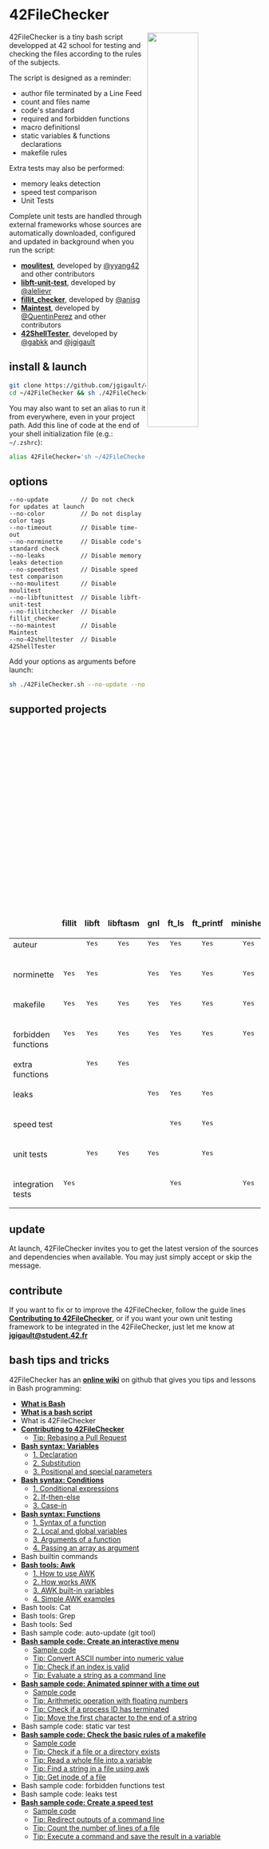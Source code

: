 # 42FileChecker

<img align="right"  src="http://i.imgur.com/zvqJlnu.png" width="45%" />42FileChecker is a tiny bash script developped at 42 school for testing and checking the files according to the rules of the subjects.

The script is designed as a reminder:
* author file terminated by a Line Feed
* count and files name
* code's standard
* required and forbidden functions
* macro definitionsl
* static variables & functions declarations
* makefile rules

Extra tests may also be performed:
* memory leaks detection
* speed test comparison
* Unit Tests

Complete unit tests are handled through external frameworks whose sources are automatically downloaded, configured and updated in background when you run the script:
* [**moulitest**](https://github.com/yyang42/moulitest), developed by [@yyang42](https://github.com/yyang42) and other contributors
* [**libft-unit-test**](https://github.com/alelievr/libft-unit-test), developed by [@alelievr](https://github.com/alelievr)
* [**fillit_checker**](https://github.com/anisg/fillit_checker), developed by [@anisg](https://github.com/anisg)
* [**Maintest**](https://github.com/QuentinPerez/Maintest), developed by [@QuentinPerez](https://github.com/QuentinPerez) and other contributors
* [**42ShellTester**](https://github.com/we-sh/42ShellTester), developed by [@gabkk](https://github.com/gabkk) and [@jgigault](https://github.com/jgigault)

## install & launch
```bash
git clone https://github.com/jgigault/42FileChecker ~/42FileChecker
cd ~/42FileChecker && sh ./42FileChecker.sh
```
You may also want to set an alias to run it from everywhere, even in your project path. Add this line of code at the end of your shell initialization file (e.g.: `~/.zshrc`):
```bash
alias 42FileChecker='sh ~/42FileChecker/42FileChecker.sh'
```

## options
```
--no-update         // Do not check for updates at launch
--no-color          // Do not display color tags
--no-timeout        // Disable time-out
--no-norminette     // Disable code's standard check
--no-leaks          // Disable memory leaks detection
--no-speedtest      // Disable speed test comparison
--no-moulitest      // Disable moulitest
--no-libftunittest  // Disable libft-unit-test
--no-fillitchecker  // Disable fillit_checker
--no-maintest       // Disable Maintest
--no-42shelltester  // Disable 42ShellTester
```
Add your options as arguments before launch:
```bash
sh ./42FileChecker.sh --no-update --no-timeout
```

## supported projects

<table width="100%">
<thead>
<tr>
<td width="20%" height="60px"></td>
<td width="12%" align="center" cellpadding="0">
<strong>fillit</strong>
</td>
<td width="12%" align="center" cellpadding="0">
<strong>libft</strong>
</td>
<td width="12%" align="center" cellpadding="0">
<strong>libftasm</strong>
</td>
<td width="12%" align="center" cellpadding="0">
<strong>gnl</strong>
</td>
<td width="12%" align="center" cellpadding="0">
<strong size="5">ft_ls</strong></ins>
</td>
<td width="12%" align="center" cellpadding="0">
<strong>ft_printf</strong>
</td>
<td width="12%" align="center" cellpadding="0">
<strong>minishell</strong>
</td>
</tr>
</thead>
<tbody>
<tr>
<td valign="top" height="60px">auteur</td>
<td valign="top" align="center"></td>
<td valign="top" align="center"><kbd>Yes</kbd></td>
<td valign="top" align="center"><kbd>Yes</kbd></td>
<td valign="top" align="center"><kbd>Yes</kbd></td>
<td valign="top" align="center"><kbd>Yes</kbd></td>
<td valign="top" align="center"><kbd>Yes</kbd></td>
<td valign="top" align="center"><kbd>Yes</kbd></td>
</tr>
<tr>
<td valign="top" height="60px">norminette</td>
<td valign="top" align="center"><kbd>Yes</kbd></td>
<td valign="top" align="center"><kbd>Yes</kbd></td>
<td></td>
<td valign="top" align="center"><kbd>Yes</kbd></td>
<td valign="top" align="center"><kbd>Yes</kbd></td>
<td valign="top" align="center"><kbd>Yes</kbd></td>
<td valign="top" align="center"><kbd>Yes</kbd></td>
</tr>
<tr>
<td valign="top" height="60px">makefile</td>
<td valign="top" align="center"><kbd>Yes</kbd></td>
<td valign="top" align="center"><kbd>Yes</kbd></td>
<td valign="top" align="center"><kbd>Yes</kbd></td>
<td valign="top" align="center"><kbd>Yes</kbd></td>
<td valign="top" align="center"><kbd>Yes</kbd></td>
<td valign="top" align="center"><kbd>Yes</kbd></td>
<td valign="top" align="center"><kbd>Yes</kbd></td>
</tr>
<tr>
<td valign="top" height="60px">forbidden functions</td>
<td valign="top" align="center"><kbd>Yes</kbd></td>
<td valign="top" align="center"><kbd>Yes</kbd></td>
<td valign="top" align="center"><kbd>Yes</kbd></td>
<td valign="top" align="center"><kbd>Yes</kbd></td>
<td valign="top" align="center"><kbd>Yes</kbd></td>
<td valign="top" align="center"><kbd>Yes</kbd></td>
<td valign="top" align="center"><kbd>Yes</kbd></td>
</tr>
<tr>
<td valign="top" height="60px">extra functions</td>
<td valign="top" align="center"></td>
<td valign="top" align="center"><kbd>Yes</kbd></td>
<td valign="top" align="center"><kbd>Yes</kbd></td>
<td valign="top" align="center"></td>
<td valign="top" align="center"></td>
<td valign="top" align="center"></td>
<td valign="top" align="center"></td>
</tr>
<tr>
<td valign="top" height="60px">leaks</td>
<td valign="top" align="center"></td>
<td valign="top" align="center"></td>
<td valign="top" align="center"></td>
<td valign="top" align="center"><kbd>Yes</kbd></td>
<td valign="top" align="center"><kbd>Yes</kbd></td>
<td valign="top" align="center"><kbd>Yes</kbd></td>
<td valign="top" align="center"></td>
</tr>
<tr>
<td valign="top" height="60px">speed test</td>
<td valign="top" align="center"></td>
<td valign="top" align="center"></td>
<td valign="top" align="center"></td>
<td valign="top" align="center"></td>
<td valign="top" align="center"><kbd>Yes</kbd></td>
<td valign="top" align="center"><kbd>Yes</kbd></td>
<td valign="top" align="center"></td>
</tr>
<tr>
<td valign="top" height="60px">unit tests</td>
<td valign="top" align="center"></td>
<td valign="top" align="center"><kbd>Yes</kbd></td>
<td valign="top" align="center"><kbd>Yes</kbd></td>
<td valign="top" align="center"><kbd>Yes</kbd></td>
<td valign="top" align="center"></td>
<td valign="top" align="center"><kbd>Yes</kbd></td>
<td valign="top" align="center"></td>
</tr>
<tr>
<td valign="top" height="60px">integration tests</td>
<td valign="top" align="center"><kbd>Yes</kbd></td>
<td valign="top" align="center"></td>
<td valign="top" align="center"></td>
<td valign="top" align="center"></td>
<td valign="top" align="center"><kbd>Yes</kbd></td>
<td valign="top" align="center"></td>
<td valign="top" align="center"><kbd>Yes</kbd></td>
</tr>
</tbody>
</table>

## update
At launch, 42FileChecker invites you to get the latest version of the sources and dependencies when available. You may just simply accept or skip the message.

## contribute
If you want to fix or to improve the 42FileChecker, follow the guide lines [**Contributing to 42FileChecker**](https://github.com/jgigault/42FileChecker/wiki/Contributing-to-42FileChecker), or if you want your own unit testing framework to be integrated in the 42FileChecker, just let me know at **jgigault@student.42.fr**

## bash tips and tricks

42FileChecker has an [**online wiki**](https://github.com/jgigault/42FileChecker/wiki) on github that gives you tips and lessons in Bash programming:
* [**What is Bash**](https://github.com/jgigault/42FileChecker/wiki/What-is-Bash)
* [**What is a bash script**](https://github.com/jgigault/42FileChecker/wiki/What-is-a-Bash-script)
* What is 42FileChecker
* [**Contributing to 42FileChecker**](https://github.com/jgigault/42FileChecker/wiki/Contributing-to-42FileChecker)
    - [Tip: Rebasing a Pull Request](https://github.com/jgigault/42FileChecker/wiki/Contributing-to-42FileChecker#tip1)
* [**Bash syntax: Variables**](https://github.com/jgigault/42FileChecker/wiki/Bash-syntax:-Variables)
    - [1. Declaration](https://github.com/jgigault/42FileChecker/wiki/Bash-syntax:-Variables#part1)
    - [2. Substitution](https://github.com/jgigault/42FileChecker/wiki/Bash-syntax:-Variables#part2)
    - [3. Positional and special parameters](https://github.com/jgigault/42FileChecker/wiki/Bash-syntax:-Variables#part3)
* [**Bash syntax: Conditions**](https://github.com/jgigault/42FileChecker/wiki/Bash-syntax:-Conditions)
    - [1. Conditional expressions](https://github.com/jgigault/42FileChecker/wiki/Bash-syntax:-Conditions#part1)
    - [2. If-then-else](https://github.com/jgigault/42FileChecker/wiki/Bash-syntax:-Conditions#part2)
    - [3. Case-in](https://github.com/jgigault/42FileChecker/wiki/Bash-syntax:-Conditions#part3)
* [**Bash syntax: Functions**](https://github.com/jgigault/42FileChecker/wiki/Bash-syntax:-Functions)
    - [1. Syntax of a function](https://github.com/jgigault/42FileChecker/wiki/Bash-syntax:-Functions#part1)
    - [2. Local and global variables](https://github.com/jgigault/42FileChecker/wiki/Bash-syntax:-Functions#part2)
    - [3. Arguments of a function](https://github.com/jgigault/42FileChecker/wiki/Bash-syntax:-Functions#part3)
    - [4. Passing an array as argument](https://github.com/jgigault/42FileChecker/wiki/Bash-syntax:-Functions#part4)
* Bash builtin commands
* [**Bash tools: Awk**](https://github.com/jgigault/42FileChecker/wiki/Bash-tools:-Awk)
    - [1. How to use AWK](https://github.com/jgigault/42FileChecker/wiki/Bash-tools:-Awk#part1)
    - [2. How works AWK](https://github.com/jgigault/42FileChecker/wiki/Bash-tools:-Awk#part2)
    - [3. AWK built-in variables](https://github.com/jgigault/42FileChecker/wiki/Bash-tools:-Awk#part3)
    - [4. Simple AWK examples](https://github.com/jgigault/42FileChecker/wiki/Bash-tools:-Awk#part4)
* Bash tools: Cat
* Bash tools: Grep
* Bash tools: Sed
* Bash sample code: auto-update (git tool)
* [**Bash sample code: Create an interactive menu**](https://github.com/jgigault/42FileChecker/wiki/Bash-sample-code:-Create-an-interactive-menu)
    - [Sample code](https://github.com/jgigault/42FileChecker/wiki/Bash-sample-code:-Create-an-interactive-menu#code)
    - [Tip: Convert ASCII number into numeric value](https://github.com/jgigault/42FileChecker/wiki/Bash-sample-code:-Create-an-interactive-menu#tip1)
    - [Tip: Check if an index is valid](https://github.com/jgigault/42FileChecker/wiki/Bash-sample-code:-Create-an-interactive-menu#tip2)
    - [Tip: Evaluate a string as a command line](https://github.com/jgigault/42FileChecker/wiki/Bash-sample-code:-Create-an-interactive-menu#tip3)
* [**Bash sample code: Animated spinner with a time out**](https://github.com/jgigault/42FileChecker/wiki/Bash-sample-code:-Animated-spinner-with-a-time-out)
    - [Sample code](https://github.com/jgigault/42FileChecker/wiki/Bash-sample-code:-Animated-spinner-with-a-time-out#code)
    - [Tip: Arithmetic operation with floating numbers](https://github.com/jgigault/42FileChecker/wiki/Bash-sample-code:-Animated-spinner-with-a-time-out#tip1)
    - [Tip: Check if a process ID has terminated](https://github.com/jgigault/42FileChecker/wiki/Bash-sample-code:-Animated-spinner-with-a-time-out#tip2)
    - [Tip: Move the first character to the end of a string](https://github.com/jgigault/42FileChecker/wiki/Bash-sample-code:-Animated-spinner-with-a-time-out#tip3)
* Bash sample code: static var test
* [**Bash sample code: Check the basic rules of a makefile**](https://github.com/jgigault/42FileChecker/wiki/Bash-sample-code:-Check-the-basic-rules-of-a-makefile)
    - [Sample code](https://github.com/jgigault/42FileChecker/wiki/Bash-sample-code:-Check-the-basic-rules-of-a-makefile#code)
    - [Tip: Check if a file or a directory exists](https://github.com/jgigault/42FileChecker/wiki/Bash-sample-code:-Check-the-basic-rules-of-a-makefile#tip1)
    - [Tip: Read a whole file into a variable](https://github.com/jgigault/42FileChecker/wiki/Bash-sample-code:-Check-the-basic-rules-of-a-makefile#tip2)
    - [Tip: Find a string in a file using awk](https://github.com/jgigault/42FileChecker/wiki/Bash-sample-code:-Check-the-basic-rules-of-a-makefile#tip3)
    - [Tip: Get inode of a file](https://github.com/jgigault/42FileChecker/wiki/Bash-sample-code:-Check-the-basic-rules-of-a-makefile#tip4)
* Bash sample code: forbidden functions test
* Bash sample code: leaks test
* [**Bash sample code: Create a speed test**](https://github.com/jgigault/42FileChecker/wiki/Bash-sample-code:-Create-a-speed-test)
    - [Sample code](https://github.com/jgigault/42FileChecker/wiki/Bash-sample-code:-Create-a-speed-test#code)
    - [Tip: Redirect outputs of a command line](https://github.com/jgigault/42FileChecker/wiki/Bash-sample-code:-Create-a-speed-test#tip1)
    - [Tip: Count the number of lines of a file](https://github.com/jgigault/42FileChecker/wiki/Bash-sample-code:-Create-a-speed-test#tip2)
    - [Tip: Execute a command and save the result in a variable](https://github.com/jgigault/42FileChecker/wiki/Bash-sample-code:-Create-a-speed-test#tip3)
